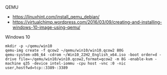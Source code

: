 QEMU

* https://linuxhint.com/install_qemu_debian/
* https://virtualchimp.wordpress.com/2016/03/09/creating-and-installing-windows-10-image-using-qemu/

Windows 10

```shell
mkdir -p ~/qemu/win10
qemu-img create -f qcow2 ~/qemu/win10/win10.qcow2 80G
qemu-system-x86_64 -cdrom ~/Win10_22H2_English_x64.iso -boot order=d -drive file=~/qemu/win10/win10.qcow2,format=qcow2 -m 8G -enable-kvm -machine q35 -device intel-iommu -cpu host -vnc :0 -nic user,hostfwd=tcp::3389-:3389
```